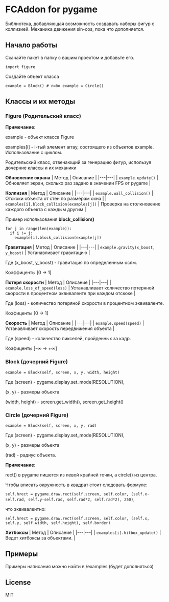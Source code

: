 # FCAddon for pygame
Библиотека, добавляющая возможность создавать наборы фигур с коллизией.
Механика движения sin-cos, пока что дополняется.

## Начало работы
Скачайте пакет в папку с вашим проектом и добавьте его.
```
import figure
```
Создайте объект класса
```
example = Block() # либо example = Circle()
```

## Классы и их методы
### Figure (Родительский класс)

**Примечание**:

example - объект класса Figure

examples[i] - i-тый элемент array, состоящего из объектов example. Использование с циклом.

Родительский класс, отвечающий за генерацию фигур, используя дочерние классы и их механики

**Обновление экрана**
| Метод | Описание |
|---|---|
| ```example.update()``` | Обновляет экран, сколько раз задано в значении FPS от pygame |

**Коллизия**
| Метод | Описание |
|---|---|
| ```example.wall_collision()``` | Отскоки объекта от стен по размерам окна |
| ```examples[i].block_collision(examples[j])``` | Проверка на столкновение каждого объекта с каждым другим |

Пример использования **block_collision()**
```
for j in range(len(example)):
  if i != j:
    example[i].block_collision(example[j])
```
**Гравитация**
| Метод | Описание |
|---|---|
| ```example.gravity(x_boost, y_boost)``` | Устанавливает гравитацию |

Где (x_boost, y_boost) - гравитация по определенным осям. 

Коэффиценты [0 -> 1]

**Потеря скорости**
| Метод | Описание |
|---|---|
| ```example.loss_of_speed(loss)``` | Устанавливает количество потеряной скорости в процентном эквиваленте при каждом отскоке |

Где (loss) - количество потеряной скорости в процентном эквиваленте. 

Коэфиценты [0 -> 1]

**Скорость**
| Метод | Описание |
|---|---|
| ```example.speed(speed)``` | Устанавливает скорость передвижения объекта |

Где (speed) - количество пикселей, пройденных за кадр. 

Коэфиценты [-∞ -> +∞]


### Block (дочерний Figure)
```
example = Block(self, screen, x, y, width, height)
```

Где (screen) - pygame.display.set_mode(RESOLUTION),

(x, y) - размеры объекта

(width, height) - screen.get_width(), screen.get_height()

### Circle (дочерний Figure)
```
example = Block(self, screen, x, y, rad)
```

Где (screen) - pygame.display.set_mode(RESOLUTION),

(x, y) - размеры объекта

(rad) - радиус объекта.

**Примечание:**

rect() в pygame пишется из левой крайней точки, а circle() из центра.

Чтобы вписать окружность в квадрат стоит следовать формуле:

``` self.hrect = pygame.draw.rect(self.screen, self.color, (self.x-self.rad, self.y-self.rad, self.rad*2, self.rad*2), 250) ```,

что эквивалентно:

```self.hrect = pygame.draw.rect(self.screen, self.color, (self.x, self.y, self.width, self.height), self.border)```


**Хитбоксы**
| Метод | Описание |
|---|---|
| ```examples[i].hitbox_update()``` | Ведет хитбоксы за объектами. |


## Примеры
Примеры написания можно найти в /examples (будет дополняться)

## License
MIT











